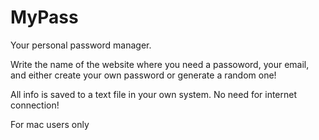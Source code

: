 # MyPass
Your personal password manager.

Write the name of the website where you need a passoword,
your email, and either create your own password or generate
a random one!

All info is saved to a text file in your own system.
No need for internet connection!

For mac users only
